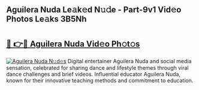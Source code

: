 ## Aguilera Nuda Le𝚊k𝚎d N𝚞𝚍e - Part-9v1 Vid𝚎o Photos Le𝚊ks 3B5Nh

# <h2><a href="http://fbc2ow.evod.top/?m=Aguilera+Nuda">🔗 👉🔴 Aguilera Nuda Vid𝚎o Ph𝚘t𝚘s</a></h2>

[![Aguilera Nuda N𝚞d𝚎s](https://i.imgur.com/8V9OHl7.gif)](http://fbc2ow.evod.top/?m=Aguilera+Nuda)
Digital entertainer Aguilera Nuda and social media sensation, celebrated for sharing dance and lifestyle themes through viral dance challenges and brief videos. Influential educator Aguilera Nuda, known for their innovative teaching methods and commitment to education. 
